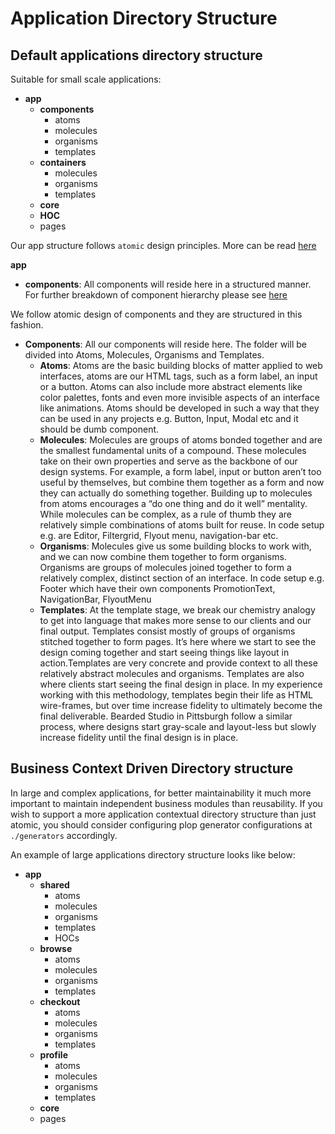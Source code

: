 # Application Directory Structure

## Default applications directory structure

Suitable for small scale applications:

- **app**
  - **components**
    - atoms
    - molecules
    - organisms
    - templates
  - **containers**
    - molecules
    - organisms
    - templates
  - **core**
  - **HOC**
  - pages

Our app structure follows `atomic` design principles. More can be read [here](http://bradfrost.com/blog/post/atomic-web-design/)

**app**

- **components**: All components will reside here in a structured manner. For further breakdown of component hierarchy please see [here](#react-component-library)

We follow atomic design of components and they are structured in this fashion.

- **Components**: All our components will reside here. The folder will be divided into Atoms, Molecules, Organisms and Templates.
  - **Atoms**:
    Atoms are the basic building blocks of matter applied to web interfaces, atoms are our HTML tags, such as a form label, an input or a button.
    Atoms can also include more abstract elements like color palettes, fonts and even more invisible aspects of an interface like animations. Atoms should be developed in such a way that they can be used in any projects
    e.g. Button, Input, Modal etc and it should be dumb component.
  - **Molecules**: Molecules are groups of atoms bonded together and are the smallest fundamental units of a compound. These molecules take on their own properties and serve as the backbone of our design systems.
    For example, a form label, input or button aren’t too useful by themselves, but combine them together as a form and now they can actually do something together.
    Building up to molecules from atoms encourages a “do one thing and do it well” mentality. While molecules can be complex, as a rule of thumb they are relatively simple combinations of atoms built for reuse.
    In code setup e.g. are Editor, Filtergrid, Flyout menu, navigation-bar etc.
  - **Organisms**: Molecules give us some building blocks to work with, and we can now combine them together to form organisms. Organisms are groups of molecules joined together to form a relatively complex, distinct section of an interface. In code setup e.g. Footer which have their own components PromotionText, NavigationBar, FlyoutMenu
  - **Templates**: At the template stage, we break our chemistry analogy to get into language that makes more sense to our clients and our final output. Templates consist mostly of groups of organisms stitched together to form pages. It’s here where we start to see the design coming together and start seeing things like layout in action.Templates are very concrete and provide context to all these relatively abstract molecules and organisms. Templates are also where clients start seeing the final design in place. In my experience working with this methodology, templates begin their life as HTML wire-frames, but over time increase fidelity to ultimately become the final deliverable. Bearded Studio in Pittsburgh follow a similar process, where designs start gray-scale and layout-less but slowly increase fidelity until the final design is in place.

## Business Context Driven Directory structure

In large and complex applications, for better maintainability it much more important to maintain independent business modules than reusability. If you wish to support a more application contextual directory structure than just atomic, you should consider configuring plop generator configurations at `./generators` accordingly.

An example of large applications directory structure looks like below:

- **app**
  - **shared**
    - atoms
    - molecules
    - organisms
    - templates
    - HOCs
  - **browse**
    - atoms
    - molecules
    - organisms
    - templates
  - **checkout**
    - atoms
    - molecules
    - organisms
    - templates
  - **profile**
    - atoms
    - molecules
    - organisms
    - templates
  - **core**
  - pages
